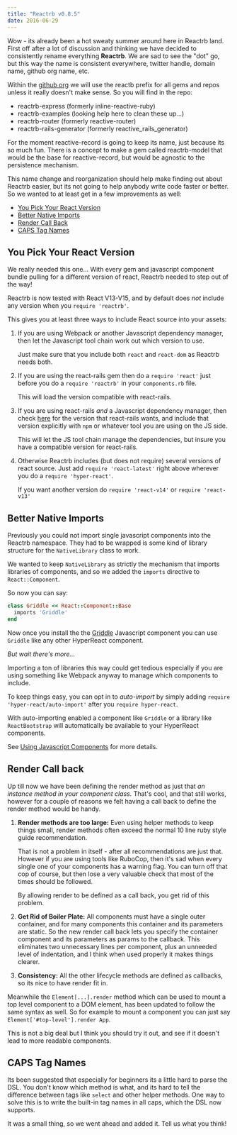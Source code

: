 ```yaml
---
title: "Reactrb v0.8.5"
date: 2016-06-29
---
```

Wow - its already been a hot sweaty summer around here in Reactrb land.  First off after a lot of discussion and thinking we have decided to consistently rename everything **Reactrb**.  We are sad to see the "dot" go, but this way the name is consistent everywhere, twitter handle, domain name, github org name, etc.

Within the [github org](https://github.com/reactrb) we will use the reactb prefix for all gems and repos unless it really doesn't make sense.  So you will find in the repo:

 - reactrb-express (formerly inline-reactive-ruby)
 - reactrb-examples (looking help here to clean these up...)
 - reactrb-router (formerly reactive-router)
 - reactrb-rails-generator (formerly reactive_rails_generator)

For the moment reactive-record is going to keep its name, just because its so much fun.  There is a concept to make a gem called reactrb-model that would be the base for reactive-record, but would be agnostic to the persistence mechanism.


This name change and reorganization should help make finding out about Reactrb easier, but its not going to help anybody write code faster or better.  So we wanted to at least get in a few improvements as well:

- [You Pick Your React Version](#you-pick-your-react-version)
- [Better Native Imports](#better-native-imports)
- [Render Call Back](#render-call-back)
- [CAPS Tag Names](#caps-tag-names)

## You Pick Your React Version

We really needed this one... With every gem and javascript component bundle pulling for a different version of react, Reactrb needed to step out of the way!

Reactrb is now tested with React V13-V15, and by default does *not* include any version when you `require 'reactrb'`.  

This gives you at least three ways to include React source into your assets:

1. If you are using Webpack or another Javascript dependency manager, then let the Javascript tool chain work out which version to use.  

    Just make sure that you include both `react` and `react-dom` as Reactrb needs both.

2. If you are using the react-rails gem then do a `require 'react'` just before you do a `require 'reactrb'` in your `components.rb` file.  

    This will load the version compatible with react-rails.

3. If you are using react-rails *and* a Javascript dependency manager, then check [here](https://github.com/reactjs/react-rails/blob/master/VERSIONS.md) for the version that react-rails wants, and include that version explicitly with `npm` or whatever tool you are using on the JS side.

     This will let the JS tool chain manage the dependencies, but insure you have a compatible version for react-rails.

4. Otherwise Reactrb includes (but does not require) several versions of react source.   Just add `require 'react-latest'` right above wherever you do a `require 'hyper-react'`.  

     If you want another version do `require 'react-v14'` or `require 'react-v13'`

## Better Native Imports

Previously you could not import single javascript components into the Reactrb namespace.  They had to be wrapped is some kind of library structure for the `NativeLibrary` class to work.  

We wanted to keep `NativeLibrary` as strictly the mechanism that imports libraries of components, and so we added the `imports` directive to `React::Component`.

So now you can say:

```ruby
class Griddle << React::Component::Base
  imports 'Griddle'
end
```

Now once you install the the [Griddle](http://griddlegriddle.github.io/Griddle/) Javascript component you can use `Griddle` like any other HyperReact component.

*But wait there's more...*

Importing a ton of libraries this way could get tedious especially if you are using something like Webpack anyway to manage which components to include.

To keep things easy, you can opt in to *auto-import* by simply adding `require 'hyper-react/auto-import'` after you `require hyper-react`.

With auto-importing enabled a component like `Griddle` or a library like `ReactBootstrap` will automatically be available to your HyperReact components.

See [Using Javascript Components](/using-javascript-components.html) for more details.

## Render Call back

Up till now we have been defining the render method as just that *an instance method in your component class.*  That's cool, and that still works, however for a couple of reasons we felt having a call back to define the render method would be handy.  

1. **Render methods are too large:** Even using helper methods to keep things small, render methods often exceed the normal 10 line ruby style guide recommendation.  

     That is not a problem in itself - after all recommendations are just that.  However if you are using tools like RuboCop, then it's sad when every single one of your components has a warning flag.  You can turn off that cop of course, but then lose a very valuable check that most of the times should be followed.  

     By allowing render to be defined as a call back, you get rid of this problem.

2. **Get Rid of Boiler Plate:** All components must have a single outer container, and for many components this container and its parameters are static.  So the new render call back lets you specify the container component and its parameters as params to the callback.  This eliminates two unnecessary lines per component, plus an unneeded level of indentation, and I think when used properly it makes things clearer.

3. **Consistency:** All the other lifecycle methods are defined as callbacks, so its nice to have render fit in.

Meanwhile the `Element[...].render` method which can be used to mount a top level component to a DOM element, has been updated to follow the same syntax as well.  So for example to mount a component you can just say `Element['#top-level'].render App`.

This is not a big deal but I think you should try it out, and see if it doesn't lead to more readable components.

## CAPS Tag Names

Its been suggested that especially for beginners its a little hard to parse the DSL.  You don't know which method is what, and its hard to tell the difference between tags like `select` and other helper methods.  One way to solve this is to write the built-in tag names in all caps, which the DSL now supports.

It was a small thing, so we went ahead and added it.  Tell us what you think!
